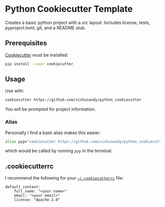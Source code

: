 # Python Cookiecutter Template

Creates a basic python project with a src layout.  Includes license, tests, pyproject.toml, git, and a README stub.

## Prerequisites

[Cookiecutter](https://cookiecutter.readthedocs.io/en/latest/README.html) must be installed:

```bash
pip install --user cookiecutter
```

## Usage

Use with:

```bash
cookiecutter https://github.com/vishusandy/python_cookiecutter
```

You will be prompted for project information.

### Alias

Personally I find a bash alias makes this easier:

```bash
alias pyp="cookiecutter https://github.com/vishusandy/python_cookiecutter"
```

which would be called by running `pyp` in the terminal.

## .cookiecutterrc

I recommend the following for your [`~/.cookiecutterrc`](hhttps://cookiecutter.readthedocs.io/en/latest/advanced/user_config.html) file:

```
default_context:
    full_name: "<your name>"
    email: "<your email>"
    license: "Apache-2.0"
```

